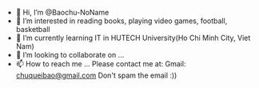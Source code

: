 - 👋 Hi, I’m @Baochu-NoName
- 👀 I’m interested in reading books, playing video games, football, basketball
- 🌱 I’m currently learning IT in HUTECH University(Ho Chi Minh City, Viet Nam)
- 💞️ I’m looking to collaborate on ...
- 📫 How to reach me ...
Please contact me at:
Gmail: chuqueibao@gmail.com Don't spam the email :))
<!---
Baochu-NoName/Baochu-NoName is a ✨ special ✨ repository because its `README.md` (this file) appears on your GitHub profile.
You can click the Preview link to take a look at your changes.
--->
